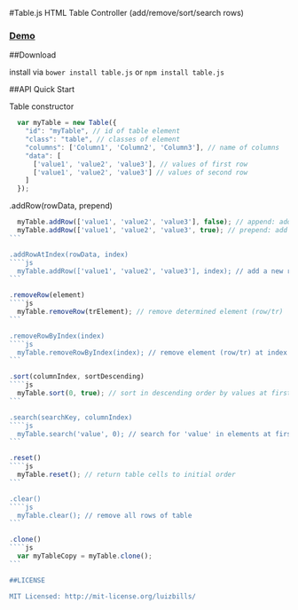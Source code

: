 #Table.js
HTML Table Controller (add/remove/sort/search rows)

### [Demo](https://rawgithub.com/luizbills/table.js/master/samples/index.html)

##Download

install via `bower install table.js` or `npm install table.js`

##API Quick Start

Table constructor
```js
  var myTable = new Table({
    "id": "myTable", // id of table element
    "class": "table", // classes of element
    "columns": ['Column1', 'Column2', 'Column3'], // name of columns
    "data": [
      ['value1', 'value2', 'value3'], // values of first row
      ['value1', 'value2', 'value3'] // values of second row
    ]
  });
```

.addRow(rowData, prepend)
````js
  myTable.addRow(['value1', 'value2', 'value3'], false); // append: add a new row at final of table
  myTable.addRow(['value1', 'value2', 'value3', true); // prepend: add a new row at first position
```

.addRowAtIndex(rowData, index)
````js
  myTable.addRow(['value1', 'value2', 'value3'], index); // add a new row at determined index
```

.removeRow(element)
````js
  myTable.removeRow(trElement); // remove determined element (row/tr)
```

.removeRowByIndex(index)
````js
  myTable.removeRowByIndex(index); // remove element (row/tr) at index position
```

.sort(columnIndex, sortDescending)
````js
  myTable.sort(0, true); // sort in descending order by values at first column
```

.search(searchKey, columnIndex)
````js
  myTable.search('value', 0); // search for 'value' in elements at first column
```

.reset()
````js
  myTable.reset(); // return table cells to initial order
```

.clear()
````js
  myTable.clear(); // remove all rows of table
```

.clone()
````js
  var myTableCopy = myTable.clone();
```

##LICENSE

MIT Licensed: http://mit-license.org/luizbills/
